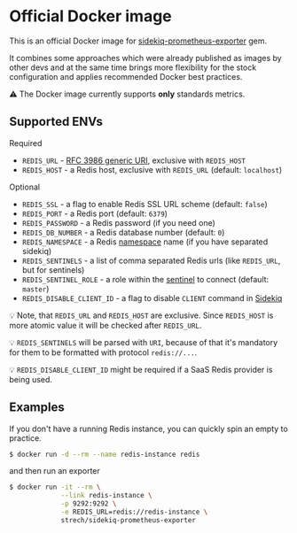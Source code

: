 # Official Docker image

[0]: https://github.com/Strech/sidekiq-prometheus-exporter
[1]: https://www.iana.org/assignments/uri-schemes/prov/redis
[2]: https://github.com/resque/redis-namespace
[3]: https://github.com/redis/redis-rb/tree/v4.1.3#sentinel-support
[4]: https://github.com/mperham/sidekiq/issues/4479

This is an official Docker image for [sidekiq-prometheus-exporter][0]
gem.

It combines some approaches which were already published as images by other
devs and at the same time brings more flexibility for the stock configuration
and applies recommended Docker best practices.

:warning: The Docker image currently supports **only** standards metrics.

## Supported ENVs

Required

- `REDIS_URL` - [RFC 3986 generic URI][1], exclusive with `REDIS_HOST`
- `REDIS_HOST` - a Redis host, exclusive with `REDIS_URL` (default: `localhost`)

Optional

- `REDIS_SSL` - a flag to enable Redis SSL URL scheme (default: `false`)
- `REDIS_PORT` - a Redis port (default: `6379`)
- `REDIS_PASSWORD` - a Redis password (if you need one)
- `REDIS_DB_NUMBER` - a Redis database number (default: `0`)
- `REDIS_NAMESPACE` - a Redis [namespace][2] name (if you have separated sidekiq)
- `REDIS_SENTINELS` - a list of comma separated Redis urls (like `REDIS_URL`, but for sentinels)
- `REDIS_SENTINEL_ROLE` - a role within the [sentinel][3] to connect (default: `master`)
- `REDIS_DISABLE_CLIENT_ID` - a flag to disable `CLIENT` command in [Sidekiq][4]

:bulb: Note, that `REDIS_URL` and `REDIS_HOST` are exclusive. Since `REDIS_HOST` is more
atomic value it will be checked after `REDIS_URL`.

:bulb: `REDIS_SENTINELS` will be parsed with `URI`, because of that it's
mandatory for them to be formatted with protocol `redis://...`.

:bulb: `REDIS_DISABLE_CLIENT_ID` might be required if a SaaS Redis provider is being used.

## Examples

If you don't have a running Redis instance, you can quickly spin an empty to
practice.

```bash
$ docker run -d --rm --name redis-instance redis
```

and then run an exporter

```bash
$ docker run -it --rm \
             --link redis-instance \
             -p 9292:9292 \
             -e REDIS_URL=redis://redis-instance \
             strech/sidekiq-prometheus-exporter
```
